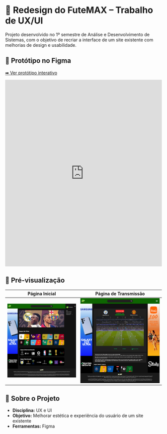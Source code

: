 # 🎨 Redesign do FuteMAX – Trabalho de UX/UI

Projeto desenvolvido no 1º semestre de Análise e Desenvolvimento de Sistemas, com o objetivo de recriar a interface de um site existente com melhorias de design e usabilidade.

## 🔗 Protótipo no Figma
[➡ Ver protótipo interativo](https://www.figma.com/proto/bQ64k9oQMjSgbLsI14hR5T/Untitled?node-id=402-81&t=MbBvQjiEtO6WjiyJ-1)

<iframe style="border:none;" width="100%" height="600"
src="https://www.figma.com/embed?embed_host=share&url=https://www.figma.com/proto/bQ64k9oQMjSgbLsI14hR5T/Untitled?node-id=402-81&t=MbBvQjiEtO6WjiyJ-1"
allowfullscreen></iframe>

## 📸 Pré-visualização
| Página Inicial | Página de Transmissão |
|----------------|-----------------------|
| ![Home](design/home.png) | ![Transmissão](design/transmissao.png) |

## 📂 Sobre o Projeto
- **Disciplina:** UX e UI
- **Objetivo:** Melhorar estética e experiência do usuário de um site existente
- **Ferramentas:** Figma
